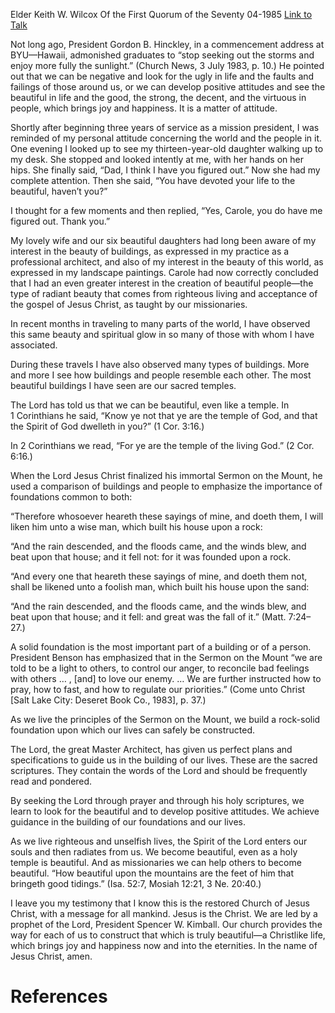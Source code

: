 Elder Keith W. Wilcox
Of the First Quorum of the Seventy
04-1985
[Link to Talk](https://www.churchofjesuschrist.org/study/general-conference/1985/04/look-for-the-beautiful?lang=eng)

Not long ago, President Gordon B. Hinckley, in a commencement address at BYU—Hawaii, admonished graduates to “stop seeking out the storms and enjoy more fully the sunlight.” (Church News, 3 July 1983, p. 10.) He pointed out that we can be negative and look for the ugly in life and the faults and failings of those around us, or we can develop positive attitudes and see the beautiful in life and the good, the strong, the decent, and the virtuous in people, which brings joy and happiness. It is a matter of attitude.

Shortly after beginning three years of service as a mission president, I was reminded of my personal attitude concerning the world and the people in it. One evening I looked up to see my thirteen-year-old daughter walking up to my desk. She stopped and looked intently at me, with her hands on her hips. She finally said, “Dad, I think I have you figured out.” Now she had my complete attention. Then she said, “You have devoted your life to the beautiful, haven’t you?”

I thought for a few moments and then replied, “Yes, Carole, you do have me figured out. Thank you.”

My lovely wife and our six beautiful daughters had long been aware of my interest in the beauty of buildings, as expressed in my practice as a professional architect, and also of my interest in the beauty of this world, as expressed in my landscape paintings. Carole had now correctly concluded that I had an even greater interest in the creation of beautiful people—the type of radiant beauty that comes from righteous living and acceptance of the gospel of Jesus Christ, as taught by our missionaries.

In recent months in traveling to many parts of the world, I have observed this same beauty and spiritual glow in so many of those with whom I have associated.

During these travels I have also observed many types of buildings. More and more I see how buildings and people resemble each other. The most beautiful buildings I have seen are our sacred temples.

The Lord has told us that we can be beautiful, even like a temple. In 1 Corinthians he said, “Know ye not that ye are the temple of God, and that the Spirit of God dwelleth in you?” (1 Cor. 3:16.)

In 2 Corinthians we read, “For ye are the temple of the living God.” (2 Cor. 6:16.)

When the Lord Jesus Christ finalized his immortal Sermon on the Mount, he used a comparison of buildings and people to emphasize the importance of foundations common to both:

“Therefore whosoever heareth these sayings of mine, and doeth them, I will liken him unto a wise man, which built his house upon a rock:

“And the rain descended, and the floods came, and the winds blew, and beat upon that house; and it fell not: for it was founded upon a rock.

“And every one that heareth these sayings of mine, and doeth them not, shall be likened unto a foolish man, which built his house upon the sand:

“And the rain descended, and the floods came, and the winds blew, and beat upon that house; and it fell: and great was the fall of it.” (Matt. 7:24–27.)

A solid foundation is the most important part of a building or of a person. President Benson has emphasized that in the Sermon on the Mount “we are told to be a light to others, to control our anger, to reconcile bad feelings with others … , [and] to love our enemy. … We are further instructed how to pray, how to fast, and how to regulate our priorities.” (Come unto Christ [Salt Lake City: Deseret Book Co., 1983], p. 37.)

As we live the principles of the Sermon on the Mount, we build a rock-solid foundation upon which our lives can safely be constructed.

The Lord, the great Master Architect, has given us perfect plans and specifications to guide us in the building of our lives. These are the sacred scriptures. They contain the words of the Lord and should be frequently read and pondered.

By seeking the Lord through prayer and through his holy scriptures, we learn to look for the beautiful and to develop positive attitudes. We achieve guidance in the building of our foundations and our lives.

As we live righteous and unselfish lives, the Spirit of the Lord enters our souls and then radiates from us. We become beautiful, even as a holy temple is beautiful. And as missionaries we can help others to become beautiful. “How beautiful upon the mountains are the feet of him that bringeth good tidings.” (Isa. 52:7, Mosiah 12:21, 3 Ne. 20:40.)

I leave you my testimony that I know this is the restored Church of Jesus Christ, with a message for all mankind. Jesus is the Christ. We are led by a prophet of the Lord, President Spencer W. Kimball. Our church provides the way for each of us to construct that which is truly beautiful—a Christlike life, which brings joy and happiness now and into the eternities. In the name of Jesus Christ, amen.

# References
